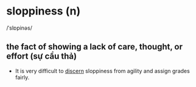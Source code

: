 # sloppiness (n)

/ˈslɒpinəs/

## the fact of showing a lack of care, thought, or effort (sự cẩu thả)

- It is very difficult to [discern](../d/discern-v.md#to-know-recognize-or-understand-something-especially-something-that-is-not-obvious-nhận-ra) sloppiness from agility and assign grades fairly.